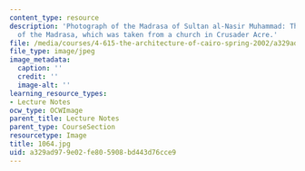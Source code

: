 ```yaml
---
content_type: resource
description: 'Photograph of the Madrasa of Sultan al-Nasir Muhammad: The Gothic Portal
  of the Madrasa, which was taken from a church in Crusader Acre.'
file: /media/courses/4-615-the-architecture-of-cairo-spring-2002/a329ad979e02fe805908bd443d76cce9_1064.jpg
file_type: image/jpeg
image_metadata:
  caption: ''
  credit: ''
  image-alt: ''
learning_resource_types:
- Lecture Notes
ocw_type: OCWImage
parent_title: Lecture Notes
parent_type: CourseSection
resourcetype: Image
title: 1064.jpg
uid: a329ad97-9e02-fe80-5908-bd443d76cce9
---
```

